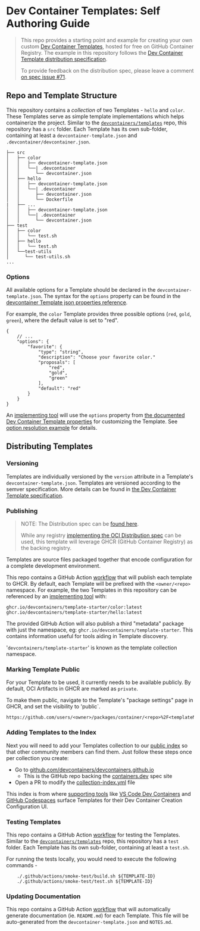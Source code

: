 # Dev Container Templates: Self Authoring Guide

> This repo provides a starting point and example for creating your own custom [Dev Container Templates](https://containers.dev/implementors/templates), hosted for free on GitHub Container Registry.  The example in this repository follows the [Dev Container Template distribution specification](https://containers.dev/implementors/templates-distribution/).  
>
> To provide feedback on the distribution spec, please leave a comment [on spec issue #71](https://github.com/devcontainers/spec/issues/71).

## Repo and Template Structure

This repository contains a _collection_ of two Templates - `hello` and `color`. These Templates serve as simple template implementations which helps containerize the project. Similar to the [`devcontainers/templates`](https://github.com/devcontainers/templates) repo, this repository has a `src` folder.  Each Template has its own sub-folder, containing at least a `devcontainer-template.json` and `.devcontainer/devcontainer.json`. 

```
├── src
│   ├── color
│   │   ├── devcontainer-template.json
│   │   └──| .devcontainer
│   │      └── devcontainer.json
│   ├── hello
│   │   ├── devcontainer-template.json
│   │   └──| .devcontainer
│   │      ├── devcontainer.json
│   │      └── Dockerfile
|   ├── ...
│   │   ├── devcontainer-template.json
│   │   └──| .devcontainer
│   │      └── devcontainer.json
├── test
│   ├── color
│   │   └── test.sh
│   ├── hello
│   │   └── test.sh
│   └──test-utils
│      └── test-utils.sh
...
```

### Options

All available options for a Template should be declared in the `devcontainer-template.json`. The syntax for the `options` property can be found in the [devcontainer Template json properties reference](https://containers.dev/implementors/templates#devcontainer-templatejson-properties).

For example, the `color` Template provides three possible options (`red`, `gold`, `green`), where the default value is set to "red".

```jsonc
{
    // ...
    "options": {
        "favorite": {
            "type": "string",
            "description": "Choose your favorite color."
            "proposals": [
                "red",
                "gold",
                "green"
            ],
            "default": "red"
        }
    }
}
```

An [implementing tool](https://containers.dev/supporting#tools) will use the `options` property from [the documented Dev Container Template properties](https://containers.dev/implementors/templates#devcontainer-templatejson-properties) for customizing the Template. See [option resolution example](https://containers.dev/implementors/templates#option-resolution-example) for details.

## Distributing Templates

### Versioning

Templates are individually versioned by the `version` attribute in a Template's `devcontainer-template.json`. Templates are versioned according to the semver specification. More details can be found in [the Dev Container Template specification](https://containers.dev/implementors/templates-distribution/#versioning).

### Publishing

> NOTE: The Distribution spec can be [found here](https://containers.dev/implementors/templates-distribution/).  
>
> While any registry [implementing the OCI Distribution spec](https://github.com/opencontainers/distribution-spec) can be used, this template will leverage GHCR (GitHub Container Registry) as the backing registry.

Templates are source files packaged together that encode configuration for a complete development environment.

This repo contains a GitHub Action [workflow](.github/workflows/release.yaml) that will publish each template to GHCR.  By default, each Template will be prefixed with the `<owner/<repo>` namespace.  For example, the two Templates in this repository can be referenced by an [implementing tool](https://containers.dev/supporting#tools) with:

```
ghcr.io/devcontainers/template-starter/color:latest
ghcr.io/devcontainers/template-starter/hello:latest
```

The provided GitHub Action will also publish a third "metadata" package with just the namespace, eg: `ghcr.io/devcontainers/template-starter`. This contains information useful for tools aiding in Template discovery.

'`devcontainers/template-starter`' is known as the template collection namespace.

### Marking Template Public

For your Template to be used, it currently needs to be available publicly. By default, OCI Artifacts in GHCR are marked as `private`. 

To make them public, navigate to the Template's "package settings" page in GHCR, and set the visibility to 'public`. 

```
https://github.com/users/<owner>/packages/container/<repo>%2F<templateName>/settings
```

### Adding Templates to the Index

Next you will need to add your Templates collection to our [public index](https://containers.dev/templates) so that other community members can find them. Just follow these steps once per collection you create:

* Go to [github.com/devcontainers/devcontainers.github.io](github.com/devcontainers/devcontainers.github.io)
     * This is the GitHub repo backing the [containers.dev](https://containers.dev/) spec site
* Open a PR to modify the [collection-index.yml](https://github.com/devcontainers/devcontainers.github.io/blob/gh-pages/_data/collection-index.yml) file

This index is from where [supporting tools](https://containers.dev/supporting) like [VS Code Dev Containers](https://marketplace.visualstudio.com/items?itemName=ms-vscode-remote.remote-containers) and [GitHub Codespaces](https://github.com/templates/codespaces) surface Templates for their Dev Container Creation Configuration UI.

### Testing Templates

This repo contains a GitHub Action [workflow](.github/workflows/test-pr.yaml) for testing the Templates. Similar to the [`devcontainers/templates`](https://github.com/devcontainers/templates) repo, this repository has a `test` folder.  Each Template has its own sub-folder, containing at least a `test.sh`.

For running the tests locally, you would need to execute the following commands -

```
    ./.github/actions/smoke-test/build.sh ${TEMPLATE-ID} 
    ./.github/actions/smoke-test/test.sh ${TEMPLATE-ID} 
```

### Updating Documentation

This repo contains a GitHub Action [workflow](.github/workflows/release.yaml) that will automatically generate documentation (ie. `README.md`) for each Template. This file will be auto-generated from the `devcontainer-template.json` and `NOTES.md`.
